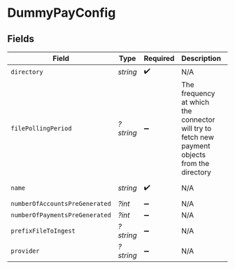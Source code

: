 # DummyPayConfig


## Fields

| Field                                                                                         | Type                                                                                          | Required                                                                                      | Description                                                                                   | Example                                                                                       |
| --------------------------------------------------------------------------------------------- | --------------------------------------------------------------------------------------------- | --------------------------------------------------------------------------------------------- | --------------------------------------------------------------------------------------------- | --------------------------------------------------------------------------------------------- |
| `directory`                                                                                   | *string*                                                                                      | :heavy_check_mark:                                                                            | N/A                                                                                           | /tmp/dummypay                                                                                 |
| `filePollingPeriod`                                                                           | *?string*                                                                                     | :heavy_minus_sign:                                                                            | The frequency at which the connector will try to fetch new payment objects from the directory | 60s                                                                                           |
| `name`                                                                                        | *string*                                                                                      | :heavy_check_mark:                                                                            | N/A                                                                                           | My DummyPay Account                                                                           |
| `numberOfAccountsPreGenerated`                                                                | *?int*                                                                                        | :heavy_minus_sign:                                                                            | N/A                                                                                           |                                                                                               |
| `numberOfPaymentsPreGenerated`                                                                | *?int*                                                                                        | :heavy_minus_sign:                                                                            | N/A                                                                                           |                                                                                               |
| `prefixFileToIngest`                                                                          | *?string*                                                                                     | :heavy_minus_sign:                                                                            | N/A                                                                                           |                                                                                               |
| `provider`                                                                                    | *?string*                                                                                     | :heavy_minus_sign:                                                                            | N/A                                                                                           |                                                                                               |